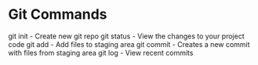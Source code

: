 # Git Commands

git init - Create new git repo
git status - View the changes to your project code
git add - Add files to staging area
git commit - Creates a new commit with files from staging area
git log - View recent commits